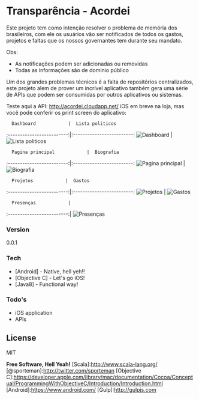 # Transparência - Acordei

Este projeto tem como intenção resolver o problema de memória dos brasileiros, com ele os usuários vão ser notificados de todos os gastos, projetos e faltas que os nossos governantes tem durante seu mandato.

Obs:
  - As notificações podem ser adicionadas ou removidas 
  - Todas as informações são de dominio público
 
Um dos grandes problemas técnicos é a falta de repositórios centralizados, este projeto alem de prover um incrível aplicativo também gera uma série de APIs que podem ser consumidas por outros aplicativos ou sistemas.

Teste aqui a API: http://acordei.cloudapp.net/
iOS em breve na loja, mas você pode conferir os print screen do aplicativo:

      Dashboard            |  Lista politicos
:-------------------------:|:-------------------------:
![Dashboard](http://www.acordei.com.br/IMG_0411.jpg) | ![Lista politicos](http://www.acordei.com.br/IMG_0412.jpg)

      Pagina principal            |  Biografia
:-------------------------:|:-------------------------:
![Pagina principal](http://www.acordei.com.br/IMG_0413.jpg) | ![Biografia](http://www.acordei.com.br/IMG_0414.jpg)

      Projetos            |  Gastos
:-------------------------:|:-------------------------:
![Projetos](http://www.acordei.com.br/IMG_0417.jpg) | ![Gastos](http://www.acordei.com.br/IMG_0415.jpg)

      Presenças            |
:-------------------------:|
![Presenças](http://www.acordei.com.br/IMG_0416.jpg)



### Version
0.0.1

### Tech
* [Android] - Native, hell yeh!!
* [Objective C] - Let's go iOS!
* [Java8] - Functional way!

### Todo's

 - iOS application
 - APIs

License
----

MIT


**Free Software, Hell Yeah!**
[Scala]:http://www.scala-lang.org/
[@sporteman]:http://twitter.com/sporteman
[Objective C]:https://developer.apple.com/library/mac/documentation/Cocoa/Conceptual/ProgrammingWithObjectiveC/Introduction/Introduction.html
[Android]:https://www.android.com/
[Gulp]:http://gulpjs.com

